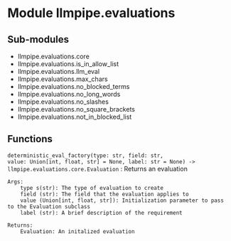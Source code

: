 Module llmpipe.evaluations
==========================

Sub-modules
-----------
* llmpipe.evaluations.core
* llmpipe.evaluations.is_in_allow_list
* llmpipe.evaluations.llm_eval
* llmpipe.evaluations.max_chars
* llmpipe.evaluations.no_blocked_terms
* llmpipe.evaluations.no_long_words
* llmpipe.evaluations.no_slashes
* llmpipe.evaluations.no_square_brackets
* llmpipe.evaluations.not_in_blocked_list

Functions
---------

`deterministic_eval_factory(type: str, field: str, value: Union[int, float, str] = None, label: str = None) ‑> llmpipe.evaluations.core.Evaluation`
:   Returns an evaluation
    
    Args:
        type s(str): The type of evaluation to create
        field (str): The field that the evaluation applies to
        value (Union[int, float, str]): Initialization parameter to pass to the Evaluation subclass
        label (str): A brief description of the requirement
    
    Returns:
        Evaluation: An initalized evaluation